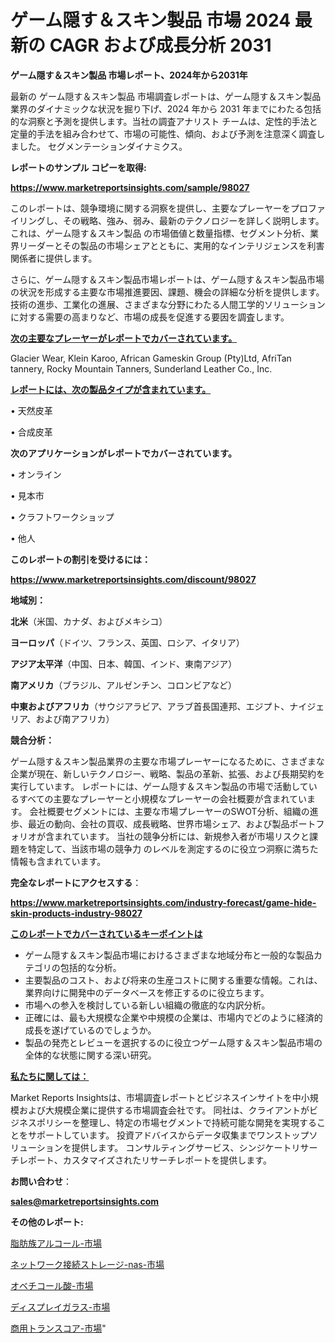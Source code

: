 # ゲーム隠す＆スキン製品 市場 2024 最新の CAGR および成長分析 2031

<strong>ゲーム隠す＆スキン製品 市場レポート、2024年から2031年</strong>

最新の ゲーム隠す＆スキン製品 市場調査レポートは、ゲーム隠す＆スキン製品 業界のダイナミックな状況を掘り下げ、2024 年から 2031 年までにわたる包括的な洞察と予測を提供します。当社の調査アナリスト チームは、定性的手法と定量的手法を組み合わせて、市場の可能性、傾向、および予測を注意深く調査しました。 セグメンテーションダイナミクス。



<strong>レポートのサンプル コピーを取得:</strong> <a href=https://www.marketreportsinsights.com/sample/98027>

<strong><u>https://www.marketreportsinsights.com/sample/98027</u></strong></a>

このレポートは、競争環境に関する洞察を提供し、主要なプレーヤーをプロファイリングし、その戦略、強み、弱み、最新のテクノロジーを詳しく説明します。 これは、ゲーム隠す＆スキン製品 の市場価値と数量指標、セグメント分析、業界リーダーとその製品の市場シェアとともに、実用的なインテリジェンスを利害関係者に提供します。

さらに、ゲーム隠す＆スキン製品市場レポートは、ゲーム隠す＆スキン製品市場の状況を形成する主要な市場推進要因、課題、機会の詳細な分析を提供します。 技術の進歩、工業化の進展、さまざまな分野にわたる人間工学的ソリューションに対する需要の高まりなど、市場の成長を促進する要因を調査します。



<strong><u>次の主要なプレーヤーがレポートでカバーされています。</u></strong>

Glacier Wear, Klein Karoo, African Gameskin Group (Pty)Ltd, AfriTan tannery, Rocky Mountain Tanners, Sunderland Leather Co., Inc.



<strong><u><b>レポートには、次の製品タイプが含まれています。</b></u></strong>

• 天然皮革

• 合成皮革



<strong><b>次のアプリケーションがレポートでカバーされています。</b></strong>

• オンライン

• 見本市

• クラフトワークショップ

• 他人



<strong><b>このレポートの割引を受けるには：</b></strong><a href=https://www.marketreportsinsights.com/discount/98027>

<strong><u>https://www.marketreportsinsights.com/discount/98027</u></strong></a>



<strong>地域別：</strong>



<strong>北米</strong>（米国、カナダ、およびメキシコ）



<strong>ヨーロッパ</strong>（ドイツ、フランス、英国、ロシア、イタリア）



<strong>アジア太平洋</strong>（中国、日本、韓国、インド、東南アジア）



<strong>南アメリカ</strong>（ブラジル、アルゼンチン、コロンビアなど）



<strong>中東およびアフリカ</strong>（サウジアラビア、アラブ首長国連邦、エジプト、ナイジェリア、および南アフリカ）



<strong>競合分析：</strong>

ゲーム隠す＆スキン製品業界の主要な市場プレーヤーになるために、さまざまな企業が現在、新しいテクノロジー、戦略、製品の革新、拡張、および長期契約を実行しています。 レポートには、ゲーム隠す＆スキン製品の市場で活動しているすべての主要なプレーヤーと小規模なプレーヤーの会社概要が含まれています。 会社概要セグメントには、主要な市場プレーヤーのSWOT分析、組織の進歩、最近の動向、会社の買収、成長戦略、世界市場シェア、および製品ポートフォリオが含まれています。 当社の競争分析には、新規参入者が市場リスクと課題を特定して、当該市場の競争力 のレベルを測定するのに役立つ洞察に満ちた情報も含まれています。



<strong>完全なレポートにアクセスする</strong>：

<a href=https://www.marketreportsinsights.com/industry-forecast/game-hide-skin-products-industry-98027>

<strong><u>https://www.marketreportsinsights.com/industry-forecast/game-hide-skin-products-industry-98027</u></strong></a>



<strong><u><b>このレポートでカバーされているキーポイントは</b></u></strong>
<ul>
  <li>ゲーム隠す＆スキン製品市場におけるさまざまな地域分布と一般的な製品カテゴリの包括的な分析。</li>
  <li>主要製品のコスト、および将来の生産コストに関する重要な情報。これは、業界向けに開発中のデータベースを修正するのに役立ちます。</li>
  <li>市場への参入を検討している新しい組織の徹底的な内訳分析。</li>
  <li>正確には、最も大規模な企業や中規模の企業は、市場内でどのように経済的成長を遂げているのでしょうか。</li>
  <li>製品の発売とレビューを選択するのに役立つゲーム隠す＆スキン製品市場の全体的な状態に関する深い研究。</li>
</ul>


<strong><u><b>私たちに関しては：</b></u></strong>

Market Reports Insightsは、市場調査レポートとビジネスインサイトを中小規模および大規模企業に提供する市場調査会社です。 同社は、クライアントがビジネスポリシーを整理し、特定の市場セグメントで持続可能な開発を実現することをサポートしています。 投資アドバイスからデータ収集までワンストップソリューションを提供します。 コンサルティングサービス、シンジケートリサーチレポート、カスタマイズされたリサーチレポートを提供します。



<strong><b>お問い合わせ</b></strong>：

<a href=mailto:sales@marketreportsinsights.com>

<strong><u>sales@marketreportsinsights.com</u></strong></a>



<strong>その他のレポート:</strong>

<a href=https://www.linkedin.com/pulse/脂肪族アルコール-市場-2023-総合分析と事業成長戦略-2030-data-dive-discoveries-24-analysis-twfuf/>脂肪族アルコール-市場</a>

<a href=https://www.linkedin.com/pulse/ネットワーク接続ストレージ-nas-市場-2023-収益と成長ドライバー-2030-szvuf/>ネットワーク接続ストレージ-nas-市場</a>

<a href=https://www.linkedin.com/pulse/オベチコール酸-市場-2023-総合分析と事業成長戦略-2030-pr-news-hub-dqw4f/>オベチコール酸-市場</a>

<a href=https://www.linkedin.com/pulse/ディスプレイガラス-市場-2030-年までの需要に焦点を当てた-2023-年調査レポート-pr-news-hub-sherf/>ディスプレイガラス-市場</a>

<a href=https://www.linkedin.com/pulse/商用トランスコア-市場-2023-総合分析と事業成長戦略-2030-analytics-achievers-24-analysis-lg5sf/>商用トランスコア-市場</a>"
